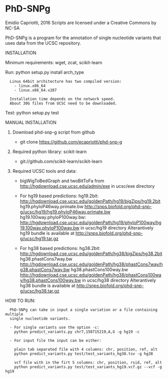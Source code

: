 # PhD-SNPg
Emidio Capriotti, 2016
Scripts are licensed under a Creative Commons by NC-SA

PhD-SNPg is a program for the annotation of single nucleotide variants
that uses data from the UCSC repository.


INSTALLATION

   Minimum requirements:
      wget, zcat, scikit-learn
      
   Run:
      python setup.py install arch_type

      Linux 64bit architecture has two compiled version:
        - linux.x86_64
        - linux.x86_64.v287

      Installation time depends on the network speed.
      About 30G files from UCSC need to be downloaded.

   Test:
     python setup.py test	



MANUAL INSTALLATION

   1) Download phd-snp-g script from github
      - git clone https://github.com/ecapriotti/phd-snp-g

   2) Required python library: scikit-learn
      - git://github.com/scikit-learn/scikit-learn

   3) Required UCSC tools and data:
      - bigWigToBedGraph and twoBitToFa from
        http://hgdownload.cse.ucsc.edu/admin/exe
        in ucsc/exe directory

      - For hg19 based predictions:
        hg19.2bit: http://hgdownload.cse.ucsc.edu/goldenPath/hg19/bigZips/hg19.2bit
        hg19.phyloP46way.primate.bw http://snps.biofold.org/phd-snp-g/ucsc/hg19/hg19.phyloP46way.primate.bw	
        hg19.100way.phyloP100way.bw: http://hgdownload.cse.ucsc.edu/goldenPath/hg19/phyloP100way/hg19.100way.phyloP100way.bw
        in ucsc/hg19 directory
        Alterantively hg19 bundle is available at http://snps.biofold.org/phd-snp-g/ucsc/hg19.tar.gz		

      - For hg38 based predictions:
        hg38.2bit: http://hgdownload.cse.ucsc.edu/goldenPath/hg38/bigZips/hg38.2bit
        hg38.phastCons7way.bw http://hgdownload.cse.ucsc.edu/goldenPath/hg38/phastCons7way/hg38.phastCons7way.bw
        hg38.phastCons100way.bw http://hgdownload.cse.ucsc.edu/goldenPath/hg38/phastCons100way/hg38.phastCons100way.bw
        in ucsc/hg38 directory
        Alterantively hg38 bundle is available at http://snps.biofold.org/phd-snp-g/ucsc/hg38.tar.gz


HOW TO RUN:
		
      PhD-SNPg can take in input a single variation or a file containing multiple 
      single nucleotide variants.

      - For single variants use the option -c:
        python predict_variants.py chr7,158715219,A,G -g hg19 -c

      - For input file the input can be either: 
	
        plain tab separated file with 4 columns: chr, position, ref, alt
        python predict_variants.py test/test_variants_hg38.tsv -g hg38
       
        vcf file with in the firt 5 columns: chr, position, rsid, ref, alt  
        python predict_variants.py test/test_variants_hg19.vcf.gz --vcf -g hg19

